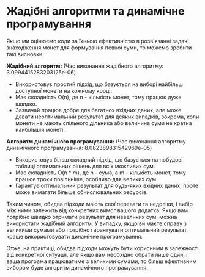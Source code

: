 # Жадібні алгоритми та динамічне програмування

Якщо ми оцінюємо коди за їхньою ефективністю в розв'язанні задачі знаходження монет для формування певної суми, то можемо зробити такі висновки:

**Жадібний алгоритм:**
(Час виконання жадібного алгоритму: 3.0994415283203125e-06)
- Використовує простий підхід, що базується на виборі найбільш доступної монети на кожному кроці.
- Має складність O(n), де n - кількість монет, тому працює дуже швидко.
- Зазвичай працює добре для багатьох вхідних даних, але може давати неоптимальний результат для деяких випадків, зокрема, коли монети не мають спільного дільника або величина суми не кратна найбільшій монеті.

**Алгоритм динамічного програмування:**
(Час виконання алгоритму динамічного програмування: 8.082389831542969e-05)
- Використовує більш складний підхід, що базується на побудові таблиці оптимальних рішень для всіх можливих сум.
- Має складність O(n * m), де n - сума, а m - кількість монет, тому працює трохи повільніше, особливо для великих сум.
- Гарантує оптимальний результат для будь-яких вхідних даних, проте може вимагати більше обчислювальних ресурсів.

Таким чином, обидва підходи мають свої переваги та недоліки, і вибір між ними залежить від конкретних вимог вашого додатка. Якщо вам потрібно швидко отримати результат для невеликих сум, можна використати жадібний алгоритм. У випадку, якщо ви маєте справу з великими сумами або потрібно гарантувати оптимальний результат, краще використовувати динамічне програмування.

Отже, на практиці, обидва підходи можуть бути корисними в залежності від конкретної ситуації, але якщо вам необхідно обрати лише один, і ваша програма працюватиме з великими сумами, то більш ефективним вибором буде алгоритм динамічного програмування.